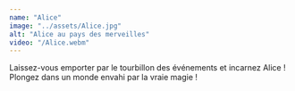 ```yaml
---
name: "Alice"
image: "../assets/Alice.jpg"
alt: "Alice au pays des merveilles"
video: "/Alice.webm"
---
```


Laissez-vous emporter par le tourbillon des événements et incarnez Alice ! Plongez dans un monde envahi par la vraie magie !
